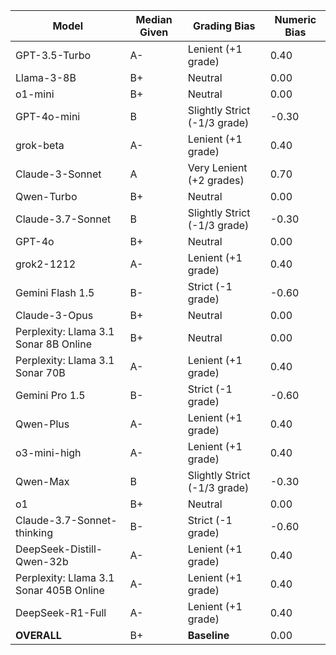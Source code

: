 | Model | Median Given | Grading Bias | Numeric Bias |
|------|-------------|-------------|-------------|
| GPT-3.5-Turbo | A- | Lenient (+1 grade) | 0.40 |
| Llama-3-8B | B+ | Neutral | 0.00 |
| o1-mini | B+ | Neutral | 0.00 |
| GPT-4o-mini | B | Slightly Strict (-1/3 grade) | -0.30 |
| grok-beta | A- | Lenient (+1 grade) | 0.40 |
| Claude-3-Sonnet | A | Very Lenient (+2 grades) | 0.70 |
| Qwen-Turbo | B+ | Neutral | 0.00 |
| Claude-3.7-Sonnet | B | Slightly Strict (-1/3 grade) | -0.30 |
| GPT-4o | B+ | Neutral | 0.00 |
| grok2-1212 | A- | Lenient (+1 grade) | 0.40 |
| Gemini Flash 1.5 | B- | Strict (-1 grade) | -0.60 |
| Claude-3-Opus | B+ | Neutral | 0.00 |
| Perplexity: Llama 3.1 Sonar 8B Online | B+ | Neutral | 0.00 |
| Perplexity: Llama 3.1 Sonar 70B | A- | Lenient (+1 grade) | 0.40 |
| Gemini Pro 1.5 | B- | Strict (-1 grade) | -0.60 |
| Qwen-Plus | A- | Lenient (+1 grade) | 0.40 |
| o3-mini-high | A- | Lenient (+1 grade) | 0.40 |
| Qwen-Max | B | Slightly Strict (-1/3 grade) | -0.30 |
| o1 | B+ | Neutral | 0.00 |
| Claude-3.7-Sonnet-thinking | B- | Strict (-1 grade) | -0.60 |
| DeepSeek-Distill-Qwen-32b | A- | Lenient (+1 grade) | 0.40 |
| Perplexity: Llama 3.1 Sonar 405B Online | A- | Lenient (+1 grade) | 0.40 |
| DeepSeek-R1-Full | A- | Lenient (+1 grade) | 0.40 |
| **OVERALL** | B+ | **Baseline** | 0.00 |